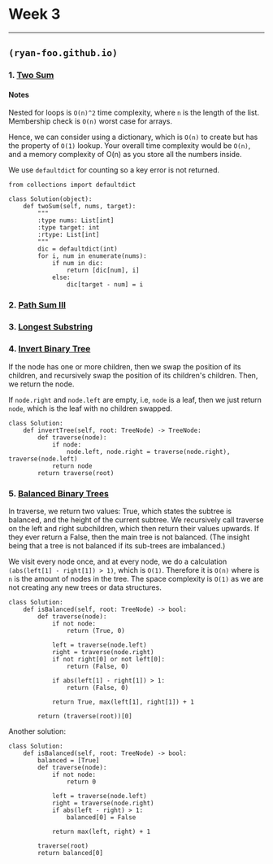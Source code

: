 # Week 3
-------------------------

## `(ryan-foo.github.io)`

### 1. [Two Sum](https://leetcode.com/problems/two-sum/)

#### Notes

Nested for loops is `O(n)^2` time complexity, where `n` is the length of the list. Membership check is `O(n)` worst case for arrays.

Hence, we can consider using a dictionary, which is `O(n)` to create but has the property of `O(1)` lookup. 
Your overall time complexity would be `O(n)`, and a memory complexity of O(n) as you store all the numbers inside.

We use `defaultdict` for counting so a key error is not returned.

```
from collections import defaultdict

class Solution(object):
    def twoSum(self, nums, target):
        """
        :type nums: List[int]
        :type target: int
        :rtype: List[int]
        """
        dic = defaultdict(int)
        for i, num in enumerate(nums):
            if num in dic:
                return [dic[num], i]
            else:
                dic[target - num] = i
```

### 2. [Path Sum III](https://leetcode.com/problems/path-sum-iii/)

### 3. [Longest Substring](https://leetcode.com/problems/longest-substring-without-repeating-characters/)

### 4. [Invert Binary Tree](https://leetcode.com/problems/invert-binary-tree/)

If the node has one or more children, then we swap the position of its children, and recursively swap the position of its children's children. Then, we return the node.

If `node.right` and `node.left` are empty, i.e, `node` is a leaf, then we just return `node`, which is the leaf with no children swapped.

```
class Solution:
    def invertTree(self, root: TreeNode) -> TreeNode:
        def traverse(node):
            if node:
                node.left, node.right = traverse(node.right), traverse(node.left)
            return node
        return traverse(root)
```

### 5. [Balanced Binary Trees](https://leetcode.com/problems/balanced-binary-tree/)

In traverse, we return two values: True, which states the subtree is balanced, and the height of the current subtree. We recursively call traverse on the left and right subchildren, which then return their values upwards. If they ever return a False, then the main tree is not balanced. (The insight being that a tree is not balanced if its sub-trees are imbalanced.)

We visit every node once, and at every node, we do a calculation `(abs(left[1] - right[1]) > 1)`, which is `O(1)`. Therefore it is `O(n)` where is `n` is the amount of nodes in the tree. The space complexity is `O(1)` as we are not creating any new trees or data structures.

```
class Solution:
    def isBalanced(self, root: TreeNode) -> bool:
        def traverse(node):
            if not node:
                return (True, 0)
            
            left = traverse(node.left)
            right = traverse(node.right)
            if not right[0] or not left[0]:
                return (False, 0)
            
            if abs(left[1] - right[1]) > 1:
                return (False, 0)
            
            return True, max(left[1], right[1]) + 1
        
        return (traverse(root))[0]
```

Another solution:

```
class Solution:
    def isBalanced(self, root: TreeNode) -> bool:
        balanced = [True]
        def traverse(node):
            if not node:
                return 0
            
            left = traverse(node.left)
            right = traverse(node.right)
            if abs(left - right) > 1:
                balanced[0] = False
            
            return max(left, right) + 1
        
        traverse(root)
        return balanced[0]
```